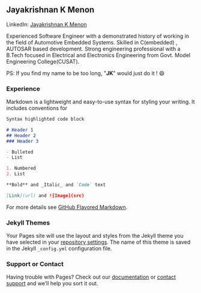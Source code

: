 ## Jayakrishnan K Menon

LinkedIn: [Jayakrishnan K Menon](https://www.linkedin.com/in/jayakrishnankmenon/)

Experienced Software Engineer with a demonstrated history of working in the field of Automotive Embedded Systems. Skilled in C(embedded) , AUTOSAR based development. Strong engineering professional with a B.Tech focused in Electrical and Electronics Engineering from Govt. Model Engineering College(CUSAT).

PS: If you find my name to be too long, "**JK**" would just do it ! 😄

### Experience

Markdown is a lightweight and easy-to-use syntax for styling your writing. It includes conventions for

```markdown
Syntax highlighted code block

# Header 1
## Header 2
### Header 3

- Bulleted
- List

1. Numbered
2. List

**Bold** and _Italic_ and `Code` text

[Link](url) and ![Image](src)
```

For more details see [GitHub Flavored Markdown](https://guides.github.com/features/mastering-markdown/).

### Jekyll Themes

Your Pages site will use the layout and styles from the Jekyll theme you have selected in your [repository settings](https://github.com/AhamAtman/JayakrishnanKMenon/settings/pages). The name of this theme is saved in the Jekyll `_config.yml` configuration file.

### Support or Contact

Having trouble with Pages? Check out our [documentation](https://docs.github.com/categories/github-pages-basics/) or [contact support](https://support.github.com/contact) and we’ll help you sort it out.
